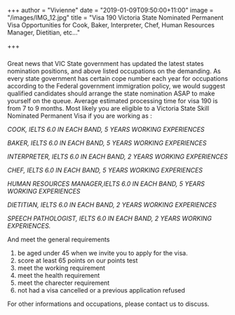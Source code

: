+++
author = "Vivienne"
date = "2019-01-09T09:50:00+11:00"
image = "/images/IMG_12.jpg"
title = "Visa 190 Victoria State Nominated Permanent Visa Opportunities for Cook, Baker, Interpreter, Chef, Human Resources Manager, Dietitian, etc..."

+++
### 

Great news that VIC State government has updated the latest states nomination positions, and above listed occupations on the demanding. As every state government has certain cope number each year for occupations according to the Federal government immigration policy, we would suggest qualified candidates should arrange the state nomination ASAP to make yourself on the queue. Average estimated processing time for visa 190 is from 7 to 9 months. Most likely you are eligible to a Victoria State Skill Nominated Permanent Visa if you are working as :

_COOK, IELTS 6.0 IN EACH BAND, 5 YEARS WORKING EXPERIENCES_

_BAKER, IELTS 6.0 IN EACH BAND, 5 YEARS WORKING EXPERIENCES_

_INTERPRETER, IELTS 6.0 IN EACH BAND, 2 YEARS WORKING EXPERIENCES_

_CHEF, IELTS 6.0 IN EACH BAND, 5 YEARS WORKING EXPERIENCES_

_HUMAN RESOURCES MANAGER,IELTS 6.0 IN EACH BAND, 5 YEARS WORKING EXPERIENCES_

_DIETITIAN, IELTS 6.0 IN EACH BAND, 2 YEARS WORKING EXPERIENCES_

_SPEECH PATHOLOGIST, IELTS 6.0 IN EACH BAND, 2 YEARS WORKING EXPERIENCES._

And meet the general requirements

1. be aged under 45 when we invite you to apply for the visa.
2. score at least 65 points on our points test
3. meet the working requirement
4. meet the health requirement
5. meet the charecter requirement
6. not had a visa cancelled or a previous application refused

For other informations and occupations, please contact us to discuss.